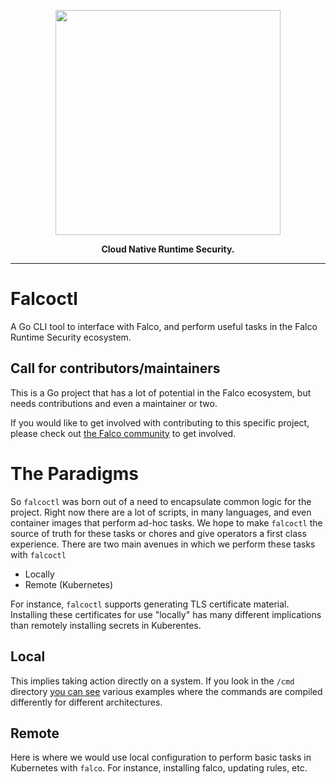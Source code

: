 <p align="center"><img src="logo/primary-logo.png" width="360"></p>
<p align="center"><b>Cloud Native Runtime Security.</b></p>

<hr>

# Falcoctl

A Go CLI tool to interface with Falco, and perform useful tasks in the Falco Runtime Security ecosystem. 

## Call for contributors/maintainers 

This is a Go project that has a lot of potential in the Falco ecosystem, but needs contributions and even a maintainer or two. 

If you would like to get involved with contributing to this specific project, please check out [the Falco community](https://github.com/falcosecurity/community) to get involved.

# The Paradigms 

So `falcoctl` was born out of a need to encapsulate common logic for the project.
Right now there are a lot of scripts, in many languages, and even container images that perform ad-hoc tasks. 
We hope to make `falcoctl` the source of truth for these tasks or chores and give operators a first class experience. 
There are two main avenues in which we perform these tasks with `falcoctl`

 - Locally
 - Remote (Kubernetes)
 
For instance, `falcoctl` supports generating TLS certificate material. 
Installing these certificates for use "locally" has many different implications than remotely installing secrets in Kuberentes.  

## Local

This implies taking action directly on a system. 
If you look in the `/cmd` directory [you can see](https://github.com/falcosecurity/falcoctl/blob/master/cmd/install_tls.go#L1) various examples where the commands are compiled differently for different architectures. 

## Remote

Here is where we would use local configuration to perform basic tasks in Kubernetes with `falco`. 
For instance, installing falco, updating rules, etc.

 